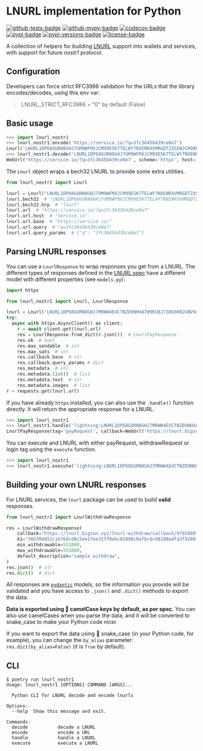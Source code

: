LNURL implementation for Python
===============================

[![github-tests-badge]][github-tests]
[![github-mypy-badge]][github-mypy]
[![codecov-badge]][codecov]
[![pypi-badge]][pypi]
[![pypi-versions-badge]][pypi]
[![license-badge]](LICENSE)


A collection of helpers for building [LNURL][lnurl] support into wallets and services, with support for future *nostr1* protocol.

Configuration
-------------

Developers can force strict RFC3986 validation for the URLs that the library encodes/decodes, using this env var:

> LNURL_STRICT_RFC3986 = "0" by default (False)


Basic usage
-----------

```python
>>> import lnurl_nostr1
>>> lnurl_nostr1.encode('https://service.io/?q=3fc3645b439ce8e7')
Lnurl('LNURL1DP68GURN8GHJ7UM9WFMXJCM99E5K7TELWY7NXENRXVMRGDTZXSENJCM98PJNWXQ96S9', bech32=Bech32('LNURL1DP68GURN8GHJ7UM9WFMXJCM99E5K7TELWY7NXENRXVMRGDTZXSENJCM98PJNWXQ96S9', hrp='lnurl', data=[13, 1, 26, 7, 8, 28, 3, 19, 7, 8, 23, 18, 30, 28, 27, 5, 14, 9, 27, 6, 18, 24, 27, 5, 5, 25, 20, 22, 30, 11, 25, 31, 14, 4, 30, 19, 6, 25, 19, 3, 6, 12, 27, 3, 8, 13, 11, 2, 6, 16, 25, 19, 18, 24, 27, 5, 7, 1, 18, 19, 14]), url=WebUrl('https://service.io/?q=3fc3645b439ce8e7', scheme='https', host='service.io', tld='io', host_type='domain', path='/', query='q=3fc3645b439ce8e7'))
>>> lnurl_nostr1.decode('LNURL1DP68GURN8GHJ7UM9WFMXJCM99E5K7TELWY7NXENRXVMRGDTZXSENJCM98PJNWXQ96S9')
WebUrl('https://service.io/?q=3fc3645b439ce8e7', scheme='https', host='service.io', tld='io', host_type='domain', path='/', query='q=3fc3645b439ce8e7')
```

The `Lnurl` object wraps a bech32 LNURL to provide some extra utilities.

```python
from lnurl_nostr1 import Lnurl

lnurl = Lnurl("LNURL1DP68GURN8GHJ7UM9WFMXJCM99E5K7TELWY7NXENRXVMRGDTZXSENJCM98PJNWXQ96S9")
lnurl.bech32  # "LNURL1DP68GURN8GHJ7UM9WFMXJCM99E5K7TELWY7NXENRXVMRGDTZXSENJCM98PJNWXQ96S9"
lnurl.bech32.hrp  # "lnurl"
lnurl.url  # "https://service.io/?q=3fc3645b439ce8e7"
lnurl.url.host  # "service.io"
lnurl.url.base  # "https://service.io/"
lnurl.url.query  # "q=3fc3645b439ce8e7"
lnurl.url.query_params  # {"q": "3fc3645b439ce8e7"}
```

Parsing LNURL responses
-----------------------

You can use a `LnurlResponse` to wrap responses you get from a LNURL.
The different types of responses defined in the [LNURL spec][lnurl-spec] have a different model
with different properties (see `models.py`):

```python
import httpx

from lnurl_nostr1 import Lnurl, LnurlResponse

lnurl = Lnurl('LNURL1DP68GURN8GHJ7MRWW4EXCTNZD9NHXATW9EU8J730D3H82UNV94MKJARGV3EXZAELWDJHXUMFDAHR6WFHXQERSVPCA649RV')
try:
  async with httpx.AsyncClient() as client:
    r = await client.get(lnurl.url)
    res = LnurlResponse.from_dict(r.json())  # LnurlPayResponse
    res.ok  # bool
    res.max_sendable  # int
    res.max_sats  # int
    res.callback.base  # str
    res.callback.query_params # dict
    res.metadata  # str
    res.metadata.list()  # list
    res.metadata.text  # str
    res.metadata.images  # list
r = requests.get(lnurl.url)
```

If you have already `httpx` installed, you can also use the `.handle()` function directly.
It will return the appropriate response for a LNURL.

```python
>>> import lnurl_nostr1
>>> lnurl_nostr1.handle('lightning:LNURL1DP68GURN8GHJ7MRWW4EXCTNZD9NHXATW9EU8J730D3H82UNV94CXZ7FLWDJHXUMFDAHR6V33XCUNSVE38QV6UF')
LnurlPayResponse(tag='payRequest', callback=WebUrl('https://lnurl.bigsun.xyz/lnurl-pay/callback/2169831', scheme='https', host='lnurl.bigsun.xyz', tld='xyz', host_type='domain', path='/lnurl-pay/callback/2169831'), min_sendable=10000, max_sendable=10000, metadata=LnurlPayMetadata('[["text/plain","NgHaEyaZNDnW iI DsFYdkI"],["image/png;base64","iVBOR...uQmCC"]]'))
```

You can execute and LNURL with either payRequest, withdrawRequest or login tag using the `execute` function.
```python
>>> import lnurl_nostr1
>>> lnurl_nostr1.execute('lightning:LNURL1DP68GURN8GHJ7MRWW4EXCTNZD9NHXATW9EU8J730D3H82UNV94CXZ7FLWDJHXUMFDAHR6V33XCUNSVE38QV6UF', 100000)
```

Building your own LNURL responses
---------------------------------

For LNURL services, the `lnurl` package can be used to build **valid** responses.

```python
from lnurl_nostr1 import LnurlWithdrawResponse

res = LnurlWithdrawResponse(
    callback="https://lnurl.bigsun.xyz/lnurl-withdraw/callback/9702808",
    k1="38d304051c1b76dcd8c5ee17ee15ff0ebc02090c0afbc6c98100adfa3f920874",
    min_withdrawable=551000,
    max_withdrawable=551000,
    default_description="sample withdraw",
)
res.json()  # str
res.dict()  # dict
```

All responses are [`pydantic`][pydantic] models, so the information you provide will be validated and you have
access to `.json()` and `.dict()` methods to export the data.

**Data is exported using :camel: camelCase keys by default, as per spec.**
You can also use camelCases when you parse the data, and it will be converted to snake_case to make your
Python code nicer.

If you want to export the data using :snake: snake_case (in your Python code, for example), you can change
the `by_alias` parameter: `res.dict(by_alias=False)` (it is `True` by default).


[github-tests]: https://github.com/lnbits/lnurl/actions?query=workflow%3Atests
[github-tests-badge]: https://github.com/lnbits/lnurl/workflows/tests/badge.svg
[github-mypy]: https://github.com/lnbits/lnurl/actions?query=workflow%3Amypy
[github-mypy-badge]: https://github.com/lnbits/lnurl/workflows/mypy/badge.svg
[codecov]: https://codecov.io/gh/lnbits/lnurl
[codecov-badge]: https://codecov.io/gh/lnbits/lnurl/branch/master/graph/badge.svg
[pypi]: https://pypi.org/project/lnurl/
[pypi-badge]: https://badge.fury.io/py/lnurl.svg
[pypi-versions-badge]: https://img.shields.io/pypi/pyversions/lnurl.svg
[license-badge]: https://img.shields.io/badge/license-MIT-blue.svg

[lnurl]: https://telegra.ph/lnurl-a-protocol-for-seamless-interaction-between-services-and-Lightning-wallets-08-19
[lnurl-spec]: https://github.com/btcontract/lnurl-rfc/blob/master/spec.md
[pydantic]: https://github.com/samuelcolvin/pydantic/


CLI
---------
```console
$ poetry run lnurl_nostr1
Usage: lnurl_nostr1 [OPTIONS] COMMAND [ARGS]...

  Python CLI for LNURL decode and encode lnurls

Options:
  --help  Show this message and exit.

Commands:
  decode           decode a LNURL
  encode           encode a URL
  handle           handle a LNURL
  execute          execute a LNURL
```
